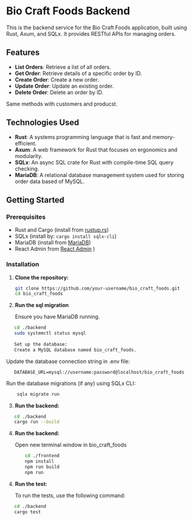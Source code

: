# Bio Craft Foods Backend

This is the backend service for the Bio Craft Foods application, built using Rust, Axum, and SQLx. It provides RESTful APIs for managing orders.

## Features

- **List Orders**: Retrieve a list of all orders.
- **Get Order**: Retrieve details of a specific order by ID.
- **Create Order**: Create a new order.
- **Update Order**: Update an existing order.
- **Delete Order**: Delete an order by ID.

Same methods with customers and producst. 

## Technologies Used

- **Rust**: A systems programming language that is fast and memory-efficient.
- **Axum**: A web framework for Rust that focuses on ergonomics and modularity.
- **SQLx**: An async SQL crate for Rust with compile-time SQL query checking.
- **MariaDB**: A relational database management system used for storing order data based of MySQL.

## Getting Started

### Prerequisites

- Rust and Cargo (install from [rustup.rs](https://rustup.rs/))
- SQLx (install by: `cargo install sqlx-cli`)
- MariaDB (install from [MariaDB](https://mariadb.com/downloads/))
- React Admin from [React Admin](https://github.com/marmelab/react-admin) )

### Installation

1. **Clone the repository:**

   ```bash
   git clone https://github.com/your-username/bio_craft_foods.git
   cd bio_craft_foods

2. **Run the sql migration**
    
   Ensure you have MariaDB running.
```bash
   cd ./backend
   sudo systemctl status mysql
   
   Set up the database:
   Create a MySQL database named bio_craft_foods.
```
   Update the database connection string in .env file:
   
```env
   DATABASE_URL=mysql://username:password@localhost/bio_craft_foods
```

Run the database migrations (if any) using SQLx CLI:
```bash
    sqlx migrate run
```   
3. **Run  the backend:**
```bash
   cd ./backend
   cargo run --build
```
4. **Run  the backend:**
   
   Open new terminal window in bio_craft_foods
   
```bash
       cd ./frontend
       npm install
       npm run build
       npm run
```
4. **Run  the  test:**
    
   To run the tests, use the following command:
```bash
   cd ./backend
   cargo test
```
